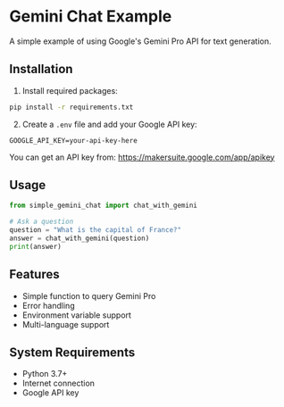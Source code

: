 # Gemini Chat Example

A simple example of using Google's Gemini Pro API for text generation.

## Installation

1. Install required packages:
```bash
pip install -r requirements.txt
```

2. Create a `.env` file and add your Google API key:
```
GOOGLE_API_KEY=your-api-key-here
```

You can get an API key from: https://makersuite.google.com/app/apikey

## Usage

```python
from simple_gemini_chat import chat_with_gemini

# Ask a question
question = "What is the capital of France?"
answer = chat_with_gemini(question)
print(answer)
```

## Features

- Simple function to query Gemini Pro
- Error handling
- Environment variable support
- Multi-language support

## System Requirements

- Python 3.7+
- Internet connection
- Google API key
